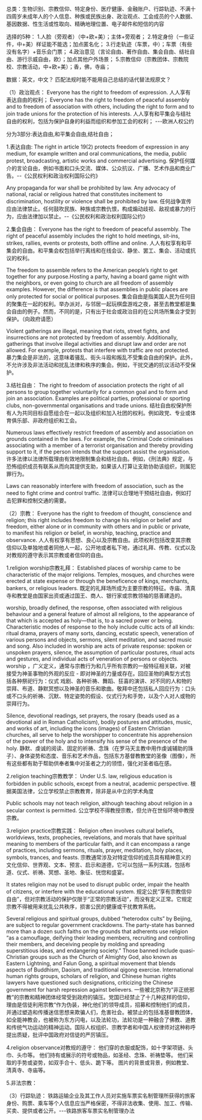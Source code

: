 总类：生物识别、宗教信仰、特定身份、医疗健康、金融账户、行踪轨迹、不满十四周岁未成年人的个人信息、种族或民族出身、政治观点、工会成员的个人数据、基因数据、性生活或性取向、精确地理位置、电子邮件和短信的内容

选择的5种：
1.人脸（旁观者）（中+欧+美）；主体+旁观者；
2.特定身份（一些证件，中+美）样证能不能选；加点匿名化；
3.行走轨迹（车票，中）；车票（有些没有名字）+音乐会门票；
4.政治意见（言论自由、著作自由、集会自由、结社自由、游行示威自由，欧）；加点其他户外场景；
5.宗教信仰（宗教团体、宗教院校、宗教活动，中+欧+美）；香，佛，寺庙；

数据：英文，中文？
匹配法规时能不能用自己总结的话代替法规原文？


（1）政治观点：
Everyone has the right to freedom of expression.
人人享有表达自由的权利；
Everyone has the right to freedom of peaceful assembly and to freedom of association with others, including the right to form and to join trade unions for the protection of his interests.
人人享有和平集会与结社自由的权利，包括为保护自身的利益而组织和参加工会的权利；
---欧洲人权公约

分为3部分:表达自由,和平集会自由,结社自由；

1.表达自由:
The right in article 19(2) protects freedom of expression in any medium, for example written and oral communications, the media, public protest, broadcasting, artistic works and commercial advertising. 
保护任何媒介的言论自由，例如书面和口头交流、媒体、公众抗议、广播、艺术作品和商业广告。--《公民权利和政治权利国际公约》

Any propaganda for war shall be prohibited by law.
Any advocacy of national, racial or religious hatred that constitutes incitement to discrimination, hostility or violence shall be prohibited by law.
任何战争宣传应由法律禁止。任何鼓吹民族、种族或宗教仇恨，构成煽动歧视、敌视或暴力的行为，应由法律加以禁止。--《公民权利和政治权利国际公约》

2.集会自由：
Everyone has the right to freedom of peaceful assembly. The right of peaceful assembly includes the right to hold meetings, sit-ins, strikes, rallies, events or protests, both offline and online.
人人有权享有和平集会的自由。和平集会权包括举行离线和在线会议、静坐、罢工、集会、活动或抗议的权利。

The freedom to assemble refers to the American people’s right to get together for any purpose.Hosting a party, having a board game night with the neighbors, or even going to church are all freedom of assembly examples. 
However, the difference is that assemblies in public places are only protected for social or political purposes.
集会自由是指美国人民为任何目的聚集在一起的权利。举办派对，与邻居一起玩棋盘游戏之夜，甚至去教堂都是集会自由的例子。然而，不同的是，只有出于社会或政治目的在公共场所集会才受到保护。（向政府请愿）

Violent gatherings are illegal, meaning that riots, street fights, and insurrections are not protected by freedom of assembly. Additionally, gatherings that involve illegal activities and disrupt law and order are not allowed. For example, protests that interfere with traffic are not protected.
暴力集会是非法的，这意味着骚乱、街头斗殴和叛乱不受集会自由的保护。此外，不允许涉及非法活动和扰乱法律和秩序的集会。例如，干扰交通的抗议活动不受保护。

3.结社自由：
The right to freedom of association protects the right of all persons to group together voluntarily for a common goal and to form and join an association. Examples are political parties, professional or sporting clubs, non-governmental organisations and trade unions.
结社自由权保护所有人为共同目标自愿组合在一起以及组织和加入社团的权利。例如政党、专业或体育俱乐部、非政府组织和工会。

Numerous laws effectively restrict freedom of assembly and association on grounds contained in the laws. For example, the Criminal Code criminalises associating with a member of a terrorist organisation and thereby providing support to it, if the person intends that the support assist the organisation.
许多法律以法律所载理由有效地限制集会和结社自由。例如，《刑法典》规定，与恐怖组织成员有联系从而向其提供支助，如果该人打算让支助协助该组织，则属犯罪行为。

Laws can reasonably interfere with freedom of association, such as the need to fight crime and control traffic.
法律可以合理地干预结社自由，例如打击犯罪和控制交通的需要。


（2）宗教：
Everyone has the right to freedom of thought, conscience and religion; this right includes freedom to change his religion or belief and freedom, either alone or in community with others and in public or private, to manifest his religion or belief, in worship, teaching, practice and observance.
人人有权享有思想、良心以及宗教自由。此项权利包括改变其宗教信仰以及单独地或者同他人一起，公开地或者私下地，通过礼拜、传教、仪式以及对教规的遵守表示其宗教或者信仰的自由。

1.religion worship宗教礼拜：
Established places of worship came to be characteristic of the major religions. Temples, mosques, and churches were erected at state expense or through the beneficence of kings, merchants, bankers, or religious leaders. 
既定的礼拜场所成为主要宗教的特征。寺庙、清真寺和教堂是由国家出资或通过国王、商人、银行家或宗教领袖的慈善建造的。

worship, broadly defined, the response, often associated with religious behaviour and a general feature of almost all religions, to the appearance of that which is accepted as holy—that is, to a sacred power or being. Characteristic modes of response to the holy include cultic acts of all kinds: ritual drama, prayers of many sorts, dancing, ecstatic speech, veneration of various persons and objects, sermons, silent meditation, and sacred music and song. Also included in worship are acts of private response: spoken or unspoken prayers, silence, the assumption of particular postures, ritual acts and gestures, and individual acts of veneration of persons or objects.
worship ，广义定义，通常与宗教行为和几乎所有宗教的一般特征相关联，对被接受为神圣事物的外观的反应 - 即对神圣的力量或存在。回应圣物的典型方式包括各种祭祀行为：仪式 戏剧、各种祈祷、舞蹈、狂喜的演讲、对不同的人和物的崇拜、布道、静默冥想以及神圣的音乐和歌曲。敬拜中还包括私人回应行为：口头或不口头的祈祷、沉默、特定姿势的假设、仪式行为和手势，以及个人对人或物的崇拜行为。

Silence, devotional readings, set prayers, the rosary (beads used as a devotional aid in Roman Catholicism), bodily postures and attitudes, music, and works of art, including the icons (images) of Eastern Christian churches, all serve to help the worshipper to concentrate his apprehension of the power of the holy and to intensify his sense of the presence of the holy. 
静默、虔诚的阅读、固定的祈祷、念珠（在罗马天主教中用作虔诚辅助的珠子）、身体姿势和态度、音乐和艺术作品，包括东方基督教教堂的圣像（图像），所有这些都有助于帮助供奉者集中对圣者之力的领悟，强化对圣者临在感。

2.religion teaching宗教教学：
Under U.S. law, religious education is forbidden in public schools, except from a neutral, academic perspective.
根据美国法律，公立学校禁止宗教教育，除非是从中立的学术角度

Public schools may not teach religion, although teaching about religion in a secular context is permitted.
公立学校不得教授宗教，但允许在世俗环境中教授宗教。

3.religion practice宗教实践：
Religion often involves cultural beliefs, worldviews, texts, prophecies, revelations, and morals that have spiritual meaning to members of the particular faith, and it can encompass a range of practices, including sermons, rituals, prayer, meditation, holy places, symbols, trances, and feasts.
宗教通常涉及对特定信仰的成员具有精神意义的文化信仰、世界观、文本、预言、启示和道德，它可以包括一系列实践，包括布道、仪式、祈祷、冥想、圣地、象征、恍惚和盛宴。

It states religion may not be used to disrupt public order, impair the health of citizens, or interfere with the educational system. 
规定公民“享有宗教信仰自由”，但对宗教活动的保护仅限于“正常的宗教活动”，而没有定义正常。它规定宗教不得被用来扰乱公共秩序，损害公民的健康或干扰教育系统。

Several religious and spiritual groups, dubbed “heterodox cults” by Beijing, are subject to regular government crackdowns. The party-state has banned more than a dozen such faiths on the grounds that adherents use religion “as a camouflage, deifying their leading members, recruiting and controlling their members, and deceiving people by molding and spreading superstitious ideas, and endangering society.” Those banned include quasi-Christian groups such as the Church of Almighty God, also known as Eastern Lightning, and Falun Gong, a spiritual movement that blends aspects of Buddhism, Daoism, and traditional qigong exercise. International human rights groups, scholars of religion, and Chinese human rights lawyers have questioned such designations, criticizing the Chinese government for harsh repression against believers.
一些被北京称为“非正统邪教”的宗教和精神团体经常受到政府的镇压。党国已经禁止了十几种这样的信仰，理由是信徒利用宗教“作为伪装，神化他们的领导成员，招募和控制他们的成员，并通过塑造和传播迷信思想来欺骗人们，危害社会。被禁止的包括准基督教团体，如全能神教会，也被称为东方闪电，以及法轮功，法轮功是一种融合了佛教、道教和传统气功运动的精神运动。国际人权组织、宗教学者和中国人权律师对这种称呼提出质疑，批评中国政府对信徒的严厉镇压。


4.religion observance对教规的遵守：
他们穿的衣服或配饰，如十字架项链、头巾、头巾等。
他们持有或展示的符号或物品，如圣经、念珠、祈祷垫等。
他们采取的手势或姿势，如双手合十、低头、跪下等。
图片的背景或背景，例如教堂、清真寺、寺庙等。

5.非法宗教：

（3）行踪轨迹：
铁路运输企业及其工作人员对实施车票实名制管理所获得的旅客身份、购票、乘车等个人信息应当严格保密，不得非法收集、使用、加工、传输、买卖、提供或者公开。---铁路旅客车票实名制管理办法



